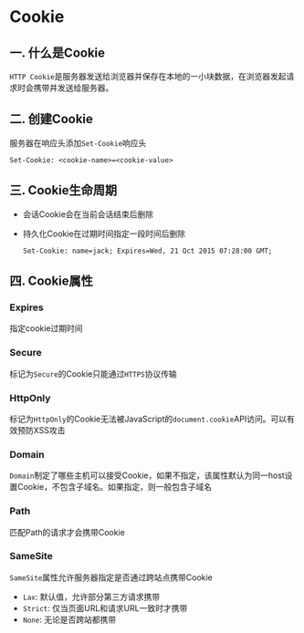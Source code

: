 # Cookie
## 一. 什么是Cookie
`HTTP Cookie`是服务器发送给浏览器并保存在本地的一小块数据，在浏览器发起请求时会携带并发送给服务器。

## 二. 创建Cookie
服务器在响应头添加`Set-Cookie`响应头

```http
Set-Cookie: <cookie-name>=<cookie-value>
```

## 三. Cookie生命周期
- 会话Cookie会在当前会话结束后删除

- 持久化Cookie在过期时间指定一段时间后删除
  ```http
  Set-Cookie: name=jack; Expires=Wed, 21 Oct 2015 07:28:00 GMT;
  ```

## 四. Cookie属性
### Expires
指定cookie过期时间

### Secure
标记为`Secure`的Cookie只能通过`HTTPS`协议传输

### HttpOnly
标记为`HttpOnly`的Cookie无法被JavaScript的`document.cookie`API访问。可以有效预防XSS攻击

### Domain
`Domain`制定了哪些主机可以接受Cookie，如果不指定，该属性默认为同一host设置Cookie，不包含子域名。如果指定，则一般包含子域名

### Path
匹配Path的请求才会携带Cookie

### SameSite
`SameSite`属性允许服务器指定是否通过跨站点携带Cookie

- `Lax`: 默认值，允许部分第三方请求携带
- `Strict`: 仅当页面URL和请求URL一致时才携带
- `None`: 无论是否跨站都携带

